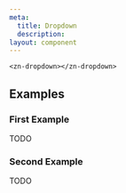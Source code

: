 ```yaml
---
meta:
  title: Dropdown
  description:
layout: component
---
```


```html:preview
<zn-dropdown></zn-dropdown>
```

## Examples

### First Example

TODO

### Second Example

TODO


